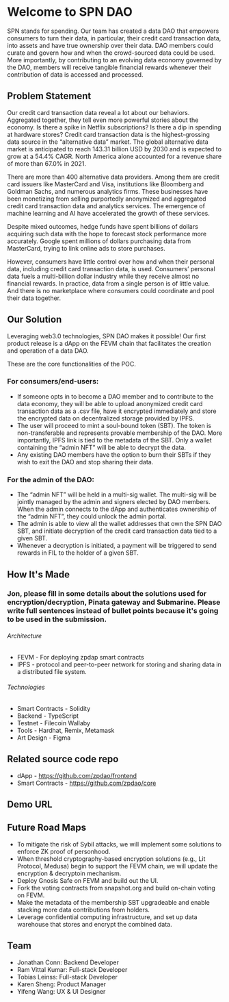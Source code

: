 # Welcome to SPN DAO

SPN stands for spending. Our team has created a data DAO that empowers consumers to turn their data, in particular, their credit card transaction data, into assets and have true ownership over their data. DAO members could curate and govern how and when the crowd-sourced data could be used. More importantly, by contributing to an evolving data economy governed by the DAO, members will receive tangible financial rewards whenever their contribution of data is accessed and processed. 


## Problem Statement

Our credit card transaction data reveal a lot about our behaviors. Aggregated together, they tell even more powerful stories about the economy. Is there a spike in Netflix subscriptions? Is there a dip in spending at hardware stores? Credit card transaction data is the highest-grossing data source in the “alternative data” market. The global alternative data market is anticipated to reach 143.31 billion USD by 2030 and is expected to grow at a 54.4% CAGR. North America alone accounted for a revenue share of more than 67.0% in 2021. 

There are more than 400 alternative data providers. Among them are credit card issuers like MasterCard and Visa, institutions like Bloomberg and Goldman Sachs, and numerous analytics firms. These businesses have been monetizing from selling purportedly anonymized and aggregated credit card transaction data and analytics services. The emergence of machine learning and AI have accelerated the growth of these services.

Despite mixed outcomes, hedge funds have spent billions of dollars acquiring such data with the hope to forecast stock performance more accurately. Google spent millions of dollars purchasing data from MasterCard, trying to link online ads to store purchases. 

However, consumers have little control over how and when their personal data, including credit card transaction data, is used. Consumers’ personal data fuels a multi-billion dollar industry while they receive almost no financial rewards. In practice, data from a single person is of little value. And there is no marketplace where consumers could coordinate and pool their data together. 


## Our Solution

Leveraging web3.0 technologies, SPN DAO makes it possible! Our first product release is a dApp on the FEVM chain that facilitates the creation and operation of a data DAO. 

These are the core functionalities of the POC. 

### For consumers/end-users: 

- If someone opts in to become a DAO member and to contribute to the data economy, they will be able to upload anonymized credit card transaction data as a .csv file, have it encrypted immediately and store the encrypted data on decentralized storage provided by IPFS. 
- The user will proceed to mint a soul-bound token (SBT). The token is non-transferable and represents provable membership of the DAO. More importantly, IPFS link is tied to the metadata of the SBT. Only a wallet containing the “admin NFT” will be able to decrypt the data. 
- Any existing DAO members have the option to burn their SBTs if they wish to exit the DAO and stop sharing their data. 

### For the admin of the DAO:

- The “admin NFT” will be held in a multi-sig wallet. The multi-sig will be jointly managed by the admin and signers elected by DAO members. 
When the admin connects to the dApp and authenticates ownership of the “admin NFT”, they could unlock the admin portal. 
- The admin is able to view all the wallet addresses that own the SPN DAO SBT, and initiate decryption of the credit card transaction data tied to a given SBT. 
- Whenever a decryption is initiated, a payment will be triggered to send rewards in FIL to the holder of a given SBT. 


## How It's Made

### Jon, please fill in some details about the solutions used for encryption/decryption, Pinata gateway and Submarine. Please write full sentences instead of bullet points because it's going to be used in the submission.

###### Architecture

- FEVM - For deploying zpdap smart contracts
- IPFS - protocol and peer-to-peer network for storing and sharing data in a distributed file system.

###### Technologies

- Smart Contracts - Solidity
- Backend - TypeScript
- Testnet - Filecoin Wallaby
- Tools - Hardhat, Remix, Metamask
- Art Design - Figma

## Related source code repo

* dApp - https://github.com/zpdao/frontend
* Smart Contracts - https://github.com/zpdao/core

## Demo URL


##  Future Road Maps

- To mitigate the risk of Sybil attacks, we will implement some solutions to enforce ZK proof of personhood. 
- When threshold cryptography-based encryption solutions (e.g., Lit Protocol, Medusa) begin to support the FEVM chain, we will update the encryption & decryptoin mechanism. 
- Deploy Gnosis Safe on FEVM and build out the UI. 
- Fork the voting contracts from snapshot.org and build on-chain voting on FEVM. 
- Make the metadata of the membership SBT upgradeable and enable stacking more data contributions from holders. 
- Leverage confidential computing infrastructure, and set up data warehouse that stores and encrypt the combined data.  


## Team

* Jonathan Conn: Backend Developer
* Ram Vittal Kumar: Full-stack Developer
* Tobias Leinss: Full-stack Developer
* Karen Sheng: Product Manager
* Yifeng Wang: UX & UI Designer
